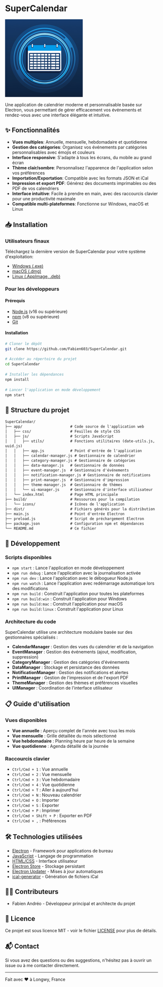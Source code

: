 # SuperCalendar

![SuperCalendar Logo](./app/assets/icon.png)

Une application de calendrier moderne et personnalisable basée sur Electron, vous permettant de gérer efficacement vos événements et rendez-vous avec une interface élégante et intuitive.

## ✨ Fonctionnalités

- **Vues multiples**: Annuelle, mensuelle, hebdomadaire et quotidienne
- **Gestion des catégories**: Organisez vos événements par catégories personnalisables avec émojis et couleurs
- **Interface responsive**: S'adapte à tous les écrans, du mobile au grand écran
- **Thème clair/sombre**: Personnalisez l'apparence de l'application selon vos préférences
- **Importation/Exportation**: Compatible avec les formats JSON et iCal
- **Impression et export PDF**: Générez des documents imprimables ou des PDF de vos calendriers
- **Interface intuitive**: Facile à prendre en main, avec des raccourcis clavier pour une productivité maximale
- **Compatible multi-plateformes**: Fonctionne sur Windows, macOS et Linux

## 📥 Installation

### Utilisateurs finaux

Téléchargez la dernière version de SuperCalendar pour votre système d'exploitation:

- [Windows (.exe)](https://github.com/Fabien603/SuperCalendar/releases/latest)
- [macOS (.dmg)](https://github.com/Fabien603/SuperCalendar/releases/latest)
- [Linux (.AppImage, .deb)](https://github.com/Fabien603/SuperCalendar/releases/latest)

### Pour les développeurs

#### Prérequis

- [Node.js](https://nodejs.org/) (v16 ou supérieure)
- [npm](https://www.npmjs.com/) (v8 ou supérieure)
- [Git](https://git-scm.com/)

#### Installation

```bash
# Cloner le dépôt
git clone https://github.com/Fabien603/SuperCalendar.git

# Accéder au répertoire du projet
cd SuperCalendar

# Installer les dépendances
npm install

# Lancer l'application en mode développement
npm start
```

## 🔧 Structure du projet

```
SuperCalendar/
├── app/                      # Code source de l'application web
│   ├── css/                  # Feuilles de style CSS
│   ├── js/                   # Scripts JavaScript
│   │   ├── utils/            # Fonctions utilitaires (date-utils.js, uuid.js)
│   │   ├── app.js            # Point d'entrée de l'application
│   │   ├── calendar-manager.js # Gestionnaire de calendrier
│   │   ├── category-manager.js # Gestionnaire de catégories
│   │   ├── data-manager.js   # Gestionnaire de données
│   │   ├── event-manager.js  # Gestionnaire d'événements
│   │   ├── notification-manager.js # Gestionnaire de notifications
│   │   ├── print-manager.js  # Gestionnaire d'impression
│   │   ├── theme-manager.js  # Gestionnaire de thèmes
│   │   └── ui-manager.js     # Gestionnaire d'interface utilisateur
│   └── index.html            # Page HTML principale
├── build/                    # Ressources pour la compilation
│   └── icons/                # Icônes de l'application
├── dist/                     # Fichiers générés pour la distribution
├── main.js                   # Point d'entrée Electron
├── preload.js                # Script de préchargement Electron
├── package.json              # Configuration npm et dépendances
└── README.md                 # Ce fichier
```

## 🚀 Développement

### Scripts disponibles

- `npm start` : Lance l'application en mode développement
- `npm run debug` : Lance l'application avec la journalisation activée
- `npm run dev` : Lance l'application avec le débogueur Node.js
- `npm run watch` : Lance l'application avec redémarrage automatique lors des modifications
- `npm run build` : Construit l'application pour toutes les plateformes
- `npm run build:win` : Construit l'application pour Windows
- `npm run build:mac` : Construit l'application pour macOS
- `npm run build:linux` : Construit l'application pour Linux

### Architecture du code

SuperCalendar utilise une architecture modulaire basée sur des gestionnaires spécialisés :

- **CalendarManager** : Gestion des vues du calendrier et de la navigation
- **EventManager** : Gestion des événements (ajout, modification, suppression)
- **CategoryManager** : Gestion des catégories d'événements
- **DataManager** : Stockage et persistance des données
- **NotificationManager** : Gestion des notifications et alertes
- **PrintManager** : Gestion de l'impression et de l'export PDF
- **ThemeManager** : Gestion des thèmes et préférences visuelles
- **UIManager** : Coordination de l'interface utilisateur

## 📋 Guide d'utilisation

### Vues disponibles

- **Vue annuelle** : Aperçu complet de l'année avec tous les mois
- **Vue mensuelle** : Grille détaillée du mois sélectionné
- **Vue hebdomadaire** : Planning heure par heure de la semaine
- **Vue quotidienne** : Agenda détaillé de la journée

### Raccourcis clavier

- `Ctrl/Cmd + 1` : Vue annuelle
- `Ctrl/Cmd + 2` : Vue mensuelle
- `Ctrl/Cmd + 3` : Vue hebdomadaire
- `Ctrl/Cmd + 4` : Vue quotidienne
- `Ctrl/Cmd + T` : Aller à aujourd'hui
- `Ctrl/Cmd + N` : Nouveau calendrier
- `Ctrl/Cmd + O` : Importer
- `Ctrl/Cmd + S` : Exporter
- `Ctrl/Cmd + P` : Imprimer
- `Ctrl/Cmd + Shift + P` : Exporter en PDF
- `Ctrl/Cmd + ,` : Préférences

## 🛠️ Technologies utilisées

- [Electron](https://www.electronjs.org/) - Framework pour applications de bureau
- [JavaScript](https://developer.mozilla.org/fr/docs/Web/JavaScript) - Langage de programmation
- [HTML/CSS](https://developer.mozilla.org/fr/docs/Web/CSS) - Interface utilisateur
- [Electron Store](https://github.com/sindresorhus/electron-store) - Stockage persistant
- [Electron Updater](https://www.electron.build/auto-update) - Mises à jour automatiques
- [ical-generator](https://github.com/sebbo2002/ical-generator) - Génération de fichiers iCal

## 👨‍💻 Contributeurs

- Fabien Andréo - Développeur principal et architecte du projet

## 📄 Licence

Ce projet est sous licence MIT - voir le fichier [LICENSE](LICENSE) pour plus de détails.

## 📬 Contact

Si vous avez des questions ou des suggestions, n'hésitez pas à ouvrir un issue ou à me contacter directement.

---

Fait avec ❤️ à Longwy, France
